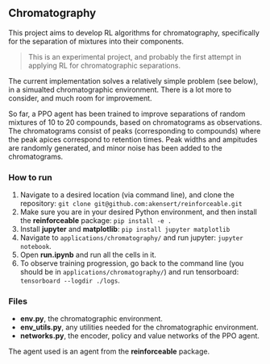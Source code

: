 ## Chromatography

This project aims to develop RL algorithms for chromatography, specifically for the separation of mixtures into their components.

> This is an experimental project, and probably the first attempt in applying RL for chromatographic separations.

The current implementation solves a relatively simple problem (see below), in a simualted chromatographic environment. There is a lot more to consider, and much room for improvement. 

So far, a PPO agent has been trained to improve separations of random mixtures of 10 to 20 compounds, based on chromatograms as observations. The chromatograms consist of peaks (corresponding to compounds) where the peak apices correspond to retention times. Peak widths and ampitudes are randomly generated, and minor noise has been added to the chromatograms.

### How to run

1. Navigate to a desired location (via command line), and clone the repository: `git clone git@github.com:akensert/reinforceable.git`
2. Make sure you are in your desired Python environment, and then install the **reinforceable** package: `pip install -e .`
3. Install **jupyter** and **matplotlib**: `pip install jupyter matplotlib`
4. Navigate to `applications/chromatography/` and run jupyter: `jupyter notebook`.
5. Open **run.ipynb** and run all the cells in it.
6. To observe training progression, go back to the command line (you should be in `applications/chromatography/`) and run tensorboard: `tensorboard --logdir ./logs`.

### Files

- **env.py**, the chromatographic environment.
- **env_utils.py**, any utilities needed for the chromatographic environment.
- **networks.py**, the encoder, policy and value networks of the PPO agent.

The agent used is an agent from the **reinforceable** package.


